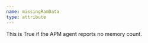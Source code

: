 ```yaml
---
name: missingRamData
type: attribute
---
```


This is True if the APM agent reports no memory count.